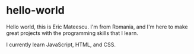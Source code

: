 # hello-world

Hello world, this is Eric Mateescu. I'm from Romania, and I'm here to make great projects with the programming skills that I learn.

I currently learn JavaScript, HTML, and CSS.

